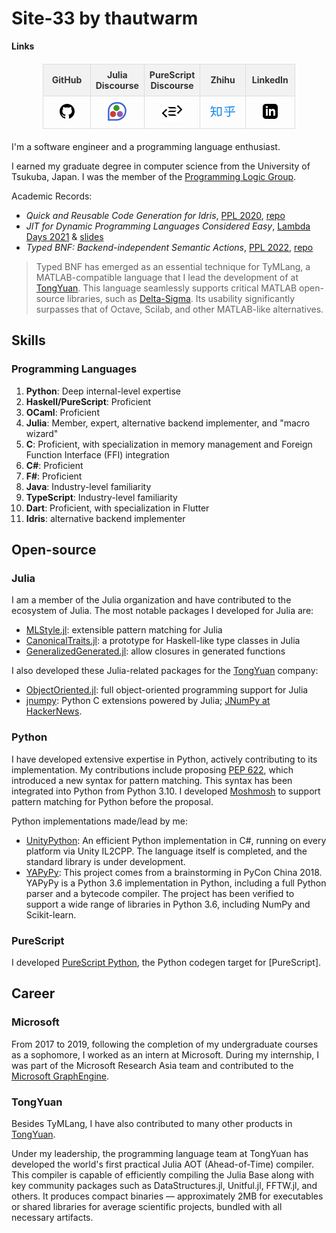 
# Site-33 by thautwarm

<style>
table {
    width: 80%;                /* Set the width of the table */
    margin: 20px auto;         /* Center the table on the page */
    border-collapse: collapse; /* Collapse borders between cells */
}

th, td {
    border: 1px solid #ddd;    /* Add a border to each cell */
    padding: 8px;              /* Padding inside each cell */
    text-align: left;          /* Align text to the left */
}

td {
    width: 20%;                /* Set the width of the table data cells */
}
th {
    background-color: #f2f2f2; /* Background color for headers */
    color: #333;               /* Text color for headers */
}

tr:nth-child(even) {
    background-color: #f9f9f9; /* Zebra striping for rows */
}

td:hover {
    background-color: #f1f1f1; /* Highlight row on hover */
}
</style>

**Links**

| GitHub | Julia Discourse | PureScript Discourse | Zhihu | LinkedIn |
|:---:|:---:|:----:|:---:|:---:|
| <a href="https://github.com/thautwarm"><svg xmlns="http://www.w3.org/2000/svg" width="24" height="24" viewBox="0 0 24 24"><path d="M12 0c-6.626 0-12 5.373-12 12 0 5.302 3.438 9.8 8.207 11.387.599.111.793-.261.793-.577v-2.234c-3.338.726-4.033-1.416-4.033-1.416-.546-1.387-1.333-1.756-1.333-1.756-1.089-.745.083-.729.083-.729 1.205.084 1.839 1.237 1.839 1.237 1.07 1.834 2.807 1.304 3.492.997.107-.775.418-1.305.762-1.604-2.665-.305-5.467-1.334-5.467-5.931 0-1.311.469-2.381 1.236-3.221-.124-.303-.535-1.524.117-3.176 0 0 1.008-.322 3.301 1.23.957-.266 1.983-.399 3.003-.404 1.02.005 2.047.138 3.006.404 2.291-1.552 3.297-1.23 3.297-1.23.653 1.653.242 2.874.118 3.176.77.84 1.235 1.911 1.235 3.221 0 4.609-2.807 5.624-5.479 5.921.43.372.823 1.102.823 2.222v3.293c0 .319.192.694.801.576 4.765-1.589 8.199-6.086 8.199-11.386 0-6.627-5.373-12-12-12z"/></svg></a> | [![](./static/julia-discourse.png)](https://discourse.julialang.org/u/thautwarm/summary) | [![](./static/purescript-discourse.png)](https://discourse.purescript.org/u/thautwarm/summary) | <a href="https://www.zhihu.com/people/zhao-wang-hong-xuan"><svg fill="#0f88eb" height="24" viewBox="0 .529 200.285 90.919" width="40" xmlns="http://www.w3.org/2000/svg"><path d="m53.29 80.035 7.32.002 2.41 8.24 13.128-8.24h15.477v-67.98h-38.335zm7.79-60.598h22.756v53.22h-8.73l-8.718 5.473-1.587-5.46-3.72-.012v-53.22zm-14.262 23.725h-16.35c.545-8.467.687-16.12.687-22.955h15.987s.615-7.05-2.68-6.97h-27.655c1.09-4.1 2.46-8.332 4.1-12.708 0 0-7.523 0-10.085 6.74-1.06 2.78-4.128 13.48-9.592 24.41 1.84-.2 7.927-.37 11.512-6.94.66-1.84.785-2.08 1.605-4.54h9.02c0 3.28-.374 20.9-.526 22.95h-16.331c-3.67 0-4.863 7.38-4.863 7.38h20.493c-1.375 15.581-8.755 28.711-22.14 39.091 6.403 1.828 12.784-.29 15.937-3.094 0 0 7.182-6.53 11.12-21.64l16.863 20.294s2.473-8.402-.388-12.496c-2.37-2.788-8.768-10.33-11.496-13.064l-4.57 3.627c1.363-4.368 2.183-8.61 2.46-12.71h19.264s-.027-7.38-2.372-7.38zm128.752-.502c6.51-8.013 14.054-18.302 14.054-18.302s-5.827-4.625-8.556-1.27c-1.874 2.548-11.51 15.063-11.51 15.063l6.012 4.51zm-46.903-18.462c-2.814-2.577-8.096.667-8.096.667s12.35 17.2 12.85 17.953l6.08-4.29s-8.02-11.752-10.83-14.33zm71.323 22.302c-6.18 0-40.908.292-40.953.292v-31.56c1.503 0 3.882-.124 7.14-.376 12.773-.753 21.914-1.25 27.427-1.504 0 0 3.817-8.496-.185-10.45-.96-.37-7.24 1.43-7.24 1.43s-51.63 5.153-72.61 5.64c.5 2.756 2.38 5.336 4.93 6.11 4.16 1.087 7.09.53 15.36.277 7.76-.5 13.65-.76 17.66-.76v31.19h-41.71s.88 6.97 7.97 7.14h33.73v22.16c0 4.364-3.498 6.87-7.65 6.6-4.4.034-8.15-.36-13.027-.566.623 1.24 1.977 4.496 6.035 6.824 3.087 1.502 5.054 2.053 8.13 2.053 9.237 0 14.27-5.4 14.027-14.16v-22.91h38.235c3.026 0 2.72-7.432 2.72-7.432z"/></svg></a> | <a href="https://www.linkedin.com/in/thautwarm/"><svg xmlns="http://www.w3.org/2000/svg" width="24" height="24" viewBox="0 0 24 24"><path d="M19 0h-14c-2.761 0-5 2.239-5 5v14c0 2.761 2.239 5 5 5h14c2.762 0 5-2.239 5-5v-14c0-2.761-2.238-5-5-5zm-11 19h-3v-11h3v11zm-1.5-12.268c-.966 0-1.75-.79-1.75-1.764s.784-1.764 1.75-1.764 1.75.79 1.75 1.764-.783 1.764-1.75 1.764zm13.5 12.268h-3v-5.604c0-3.368-4-3.113-4 0v5.604h-3v-11h3v1.765c1.396-2.586 7-2.777 7 2.476v6.759z"/></svg></a> |

I'm a software engineer and a programming language enthusiast.

I earned my graduate degree in computer science from the University of Tsukuba, Japan. I was the member of the [Programming Logic Group](https://www.logic.cs.tsukuba.ac.jp/index.html).

Academic Records:
- *Quick and Reusable Code Generation for Idris*, [PPL 2020](https://jssst-ppl.org/workshop/2020/program.html), [repo](https://github.com/thautwarm/Typed-BNF)
- *JIT for Dynamic Programming Languages Considered Easy*, [Lambda Days 2021](https://www.lambdadays.org/lambdadays2021/taine-zhao) & [slides](https://www.lambdadays.org/static/upload/media/161673197138855tainezhaojitfordplsconsideredeasy.pdf)
- *Typed BNF: Backend-independent Semantic Actions*, [PPL 2022](https://jssst-ppl.org/workshop/2022/program), [repo](https://github.com/thautwarm/Typed-BNF)

> Typed BNF has emerged as an essential technique for TyMLang, a MATLAB-compatible language that I lead the development of at [TongYuan](https://github.com/Suzhou-Tongyuan/). This language seamlessly supports critical MATLAB open-source libraries, such as [Delta-Sigma](https://github.com/Matlab-Toolbox/delta_sigma). Its usability significantly surpasses that of Octave, Scilab, and other MATLAB-like alternatives.

## Skills

### Programming Languages

1. **Python**: Deep internal-level expertise
2. **Haskell/PureScript**: Proficient
3. **OCaml**: Proficient
4. **Julia**: Member, expert, alternative backend implementer, and "macro wizard"
5. **C**: Proficient, with specialization in memory management and Foreign Function Interface (FFI) integration
6. **C#**: Proficient
7. **F#**: Proficient
8. **Java**: Industry-level familiarity
9. **TypeScript**: Industry-level familiarity
10. **Dart**: Proficient, with specialization in Flutter
11. **Idris**: alternative backend implementer

## Open-source

### Julia

I am a member of the Julia organization and have contributed to the ecosystem of Julia. The most notable packages I developed for Julia are:
- [MLStyle.jl](https://github.com/thautwarm/MLStyle.jl): extensible pattern matching for Julia
- [CanonicalTraits.jl](https://github.com/thautwarm/CanonicalTraits.jl): a prototype for Haskell-like type classes in Julia
- [GeneralizedGenerated.jl](https://github.com/JuliaStaging/GeneralizedGenerated.jl): allow closures in generated functions

I also developed these Julia-related packages for the [TongYuan](https://github.com/Suzhou-Tongyuan) company:
- [ObjectOriented.jl](https://github.com/Suzhou-Tongyuan/ObjectOriented.jl): full object-oriented programming support for Julia
- [jnumpy](https://github.com/Suzhou-Tongyuan): Python C extensions powered by Julia; [JNumPy at HackerNews](https://news.ycombinator.com/item?id=32407451).



### Python

I have developed extensive expertise in Python, actively contributing to its implementation. My contributions include proposing [PEP 622](https://peps.python.org/pep-0622/), which introduced a new syntax for pattern matching. This syntax has been integrated into Python from Python 3.10. I developed [Moshmosh](https://github.com/thautwarm/moshmosh) to support pattern matching for Python before the proposal.

Python implementations made/lead by me:

- [UnityPython](https://github.com/thautwarm/Traffy.UnityPython/): An efficient Python implementation in C#, running on every platform via Unity IL2CPP. The language itself is completed, and the standard library is under development.
- [YAPyPy](https://github.com/Xython/YAPyPy): This project comes from a brainstorming in PyCon China 2018. YAPyPy is a Python 3.6 implementation in Python, including a full Python parser and a bytecode compiler. The project has been verified to support a wide range of libraries in Python 3.6, including NumPy and Scikit-learn.

### PureScript

I developed [PureScript Python](https://discourse.purescript.org/t/ann-a-purescript-python-backend/1164), the Python codegen target for [PureScript].

## Career

### Microsoft

From 2017 to 2019, following the completion of my undergraduate courses as a sophomore, I worked as an intern at Microsoft. During my internship, I was part of the Microsoft Research Asia team and contributed to the [Microsoft GraphEngine](http://www.graphengine.io/).

### TongYuan

Besides TyMLang, I have also contributed to many other products in [TongYuan](https://github.com/Suzhou-Tongyuan/).

Under my leadership, the programming language team at TongYuan has developed the world's first practical Julia AOT (Ahead-of-Time) compiler. This compiler is capable of efficiently compiling the Julia Base along with key community packages such as DataStructures.jl, Unitful.jl, FFTW.jl, and others. It produces compact binaries — approximately 2MB for executables or shared libraries for average scientific projects, bundled with all necessary artifacts.

